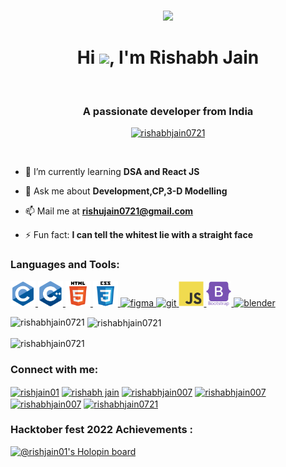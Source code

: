 <br>
<p align="center"><img src="https://media.tenor.com/GfSX-u7VGM4AAAAC/coding.gif" width="300"></p>
<h1 align="center">Hi <img src="https://user-images.githubusercontent.com/107767172/196756982-f3bcd4cc-7c85-42c1-ab8d-5a8d64825fdd.gif" width="100">, I'm Rishabh Jain</h1>
<br>
<h3 align="center">A passionate developer from India</h3>

<p align="center"> <a href="https://github.com/ryo-ma/github-profile-trophy"><img src="https://github-profile-trophy.vercel.app/?username=rishabhjain0721" alt="rishabhjain0721" /></a> </p>

<p align="left"> <a href="https://twitter.com/" target="blank"><img src="https://img.shields.io/twitter/follow/?logo=twitter&style=for-the-badge" alt="" /></a> </p>

- 🌱 I’m currently learning **DSA and React JS**

- 💬 Ask me about **Development,CP,3-D Modelling**

- 📫 Mail me at **rishujain0721@gmail.com**

- ⚡ Fun fact: **I can tell the whitest lie with a straight face**

<h3 align="left">Languages and Tools:</h3>
<p align="left">  <a href="https://www.cprogramming.com/" target="_blank" rel="noreferrer"> <img src="https://raw.githubusercontent.com/devicons/devicon/master/icons/c/c-original.svg" alt="c" width="40" height="40"/> </a> <a href="https://www.w3schools.com/cpp/" target="_blank" rel="noreferrer"> <img src="https://raw.githubusercontent.com/devicons/devicon/master/icons/cplusplus/cplusplus-original.svg" alt="cplusplus" width="40" height="40"/> </a>  <a href="https://www.w3.org/html/" target="_blank" rel="noreferrer"> <img src="https://raw.githubusercontent.com/devicons/devicon/master/icons/html5/html5-original-wordmark.svg" alt="html5" width="40" height="40"/> </a><a href="https://www.w3schools.com/css/" target="_blank" rel="noreferrer"> <img src="https://raw.githubusercontent.com/devicons/devicon/master/icons/css3/css3-original-wordmark.svg" alt="css3" width="40" height="40"/> </a> <a href="https://www.figma.com/" target="_blank" rel="noreferrer"> <img src="https://www.vectorlogo.zone/logos/figma/figma-icon.svg" alt="figma" width="40" height="40"/> </a> <a href="https://git-scm.com/" target="_blank" rel="noreferrer"> <img src="https://www.vectorlogo.zone/logos/git-scm/git-scm-icon.svg" alt="git" width="40" height="40"/> </a>  <a href="https://developer.mozilla.org/en-US/docs/Web/JavaScript" target="_blank" rel="noreferrer"> <img src="https://raw.githubusercontent.com/devicons/devicon/master/icons/javascript/javascript-original.svg" alt="javascript" width="40" height="40"/> </a>
<a href="https://getbootstrap.com" target="_blank" rel="noreferrer"> <img src="https://raw.githubusercontent.com/devicons/devicon/master/icons/bootstrap/bootstrap-plain-wordmark.svg" alt="bootstrap" width="40" height="40"/> </a>
<a href="https://www.blender.org/" target="_blank" rel="noreferrer"> <img src="https://download.blender.org/branding/community/blender_community_badge_white.svg" alt="blender" width="40" height="40"/> </a></p>

<p><img align="left" src="https://github-readme-stats.vercel.app/api/top-langs?username=rishabhjain0721&show_icons=true&locale=en&layout=compact" alt="rishabhjain0721" /></p>

<p>&nbsp;<img align="center" src="https://github-readme-stats.vercel.app/api?username=rishabhjain0721&show_icons=true&locale=en" alt="rishabhjain0721" /></p>

<p><img align="center" src="https://github-readme-streak-stats.herokuapp.com/?user=rishabhjain0721&" alt="rishabhjain0721" /></p>
<h3 align="left">Connect with me:</h3>
<p align="left">

<a href="https://instagram.com/rishjain01" target="blank"><img align="center" src="https://raw.githubusercontent.com/rahuldkjain/github-profile-readme-generator/master/src/images/icons/Social/instagram.svg" alt="rishjain01" height="30" width="40" /></a>
<a href="https://linkedin.com/in/rishabh jain" target="blank"><img align="center" src="https://raw.githubusercontent.com/rahuldkjain/github-profile-readme-generator/master/src/images/icons/Social/linked-in-alt.svg" alt="rishabh jain" height="30" width="40" /></a>
<a href="https://www.codechef.com/users/rishabhjain007" target="blank"><img align="center" src="https://cdn.jsdelivr.net/npm/simple-icons@3.1.0/icons/codechef.svg" alt="rishabhjain007" height="30" width="40" /></a>
<a href="https://codeforces.com/profile/rishabhjain007" target="blank"><img align="center" src="https://raw.githubusercontent.com/rahuldkjain/github-profile-readme-generator/master/src/images/icons/Social/codeforces.svg" alt="rishabhjain007" height="30" width="40" /></a>
<a href="https://www.leetcode.com/rishabhjain007" target="blank"><img align="center" src="https://raw.githubusercontent.com/rahuldkjain/github-profile-readme-generator/master/src/images/icons/Social/leet-code.svg" alt="rishabhjain007" height="30" width="40" /></a>
<a href="https://dev.to/rishabhjain0721" target="blank"><img align="center" src="https://raw.githubusercontent.com/rahuldkjain/github-profile-readme-generator/master/src/images/icons/Social/devto.svg" alt="rishabhjain0721" height="30" width="40" /></a>
</p>

<h3>Hacktober fest 2022 Achievements :</h3>

[![@rishjain01's Holopin board](https://holopin.me/rishjain01)](https://holopin.io/@rishjain01)
